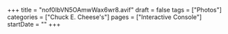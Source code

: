 +++
title = "nof0IbVN5OAmwWax6wr8.avif"
draft = false
tags = ["Photos"]
categories = ["Chuck E. Cheese's"]
pages = ["Interactive Console"]
startDate = ""
+++
